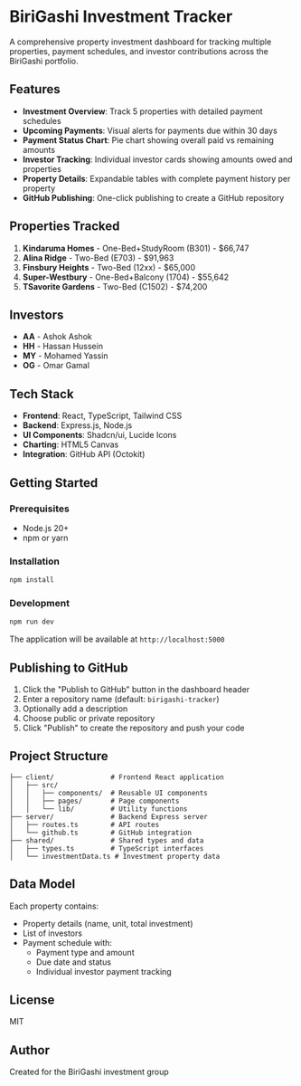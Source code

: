 # BiriGashi Investment Tracker

A comprehensive property investment dashboard for tracking multiple properties, payment schedules, and investor contributions across the BiriGashi portfolio.

## Features

- **Investment Overview**: Track 5 properties with detailed payment schedules
- **Upcoming Payments**: Visual alerts for payments due within 30 days
- **Payment Status Chart**: Pie chart showing overall paid vs remaining amounts
- **Investor Tracking**: Individual investor cards showing amounts owed and properties
- **Property Details**: Expandable tables with complete payment history per property
- **GitHub Publishing**: One-click publishing to create a GitHub repository

## Properties Tracked

1. **Kindaruma Homes** - One-Bed+StudyRoom (B301) - $66,747
2. **Alina Ridge** - Two-Bed (E703) - $91,963
3. **Finsbury Heights** - Two-Bed (12xx) - $65,000
4. **Super-Westbury** - One-Bed+Balcony (1704) - $55,642
5. **TSavorite Gardens** - Two-Bed (C1502) - $74,200

## Investors

- **AA** - Ashok Ashok
- **HH** - Hassan Hussein
- **MY** - Mohamed Yassin
- **OG** - Omar Gamal

## Tech Stack

- **Frontend**: React, TypeScript, Tailwind CSS
- **Backend**: Express.js, Node.js
- **UI Components**: Shadcn/ui, Lucide Icons
- **Charting**: HTML5 Canvas
- **Integration**: GitHub API (Octokit)

## Getting Started

### Prerequisites

- Node.js 20+
- npm or yarn

### Installation

```bash
npm install
```

### Development

```bash
npm run dev
```

The application will be available at `http://localhost:5000`

## Publishing to GitHub

1. Click the "Publish to GitHub" button in the dashboard header
2. Enter a repository name (default: `birigashi-tracker`)
3. Optionally add a description
4. Choose public or private repository
5. Click "Publish" to create the repository and push your code

## Project Structure

```
├── client/              # Frontend React application
│   ├── src/
│   │   ├── components/  # Reusable UI components
│   │   ├── pages/       # Page components
│   │   └── lib/         # Utility functions
├── server/              # Backend Express server
│   ├── routes.ts        # API routes
│   └── github.ts        # GitHub integration
├── shared/              # Shared types and data
│   ├── types.ts         # TypeScript interfaces
│   └── investmentData.ts # Investment property data
```

## Data Model

Each property contains:
- Property details (name, unit, total investment)
- List of investors
- Payment schedule with:
  - Payment type and amount
  - Due date and status
  - Individual investor payment tracking

## License

MIT

## Author

Created for the BiriGashi investment group
